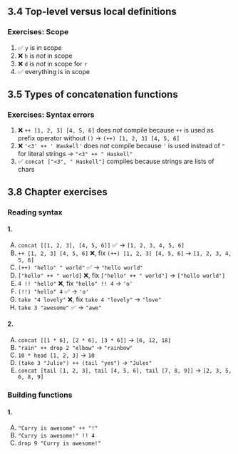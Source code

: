 ## 3.4 Top-level versus local definitions

### Exercises: Scope

1. ✅ `y` is in scope
1. ❌ `h` is _not_ in scope
1. ❌ `d` is _not_ in scope for `r`
1. ✅ everything is in scope

## 3.5 Types of concatenation functions

### Exercises: Syntax errors

1. ❌ `++ [1, 2, 3] [4, 5, 6]` does _not_ compile because `++` is used as prefix operator without `()` -> `(++) [1, 2, 3] [4, 5, 6]`
1. ❌ `'<3' ++ ' Haskell'` does _not_ compile because `'` is used instead of `"` for literal strings -> `"<3" ++ " Haskell"`
1. ✅ `concat ["<3", " Haskell"]` compiles because strings are lists of chars

## 3.8 Chapter exercises

### Reading syntax

#### 1.

<lettered>

1. `concat [[1, 2, 3], [4, 5, 6]]` ✅ -> `[1, 2, 3, 4, 5, 6]`
1. `++ [1, 2, 3] [4, 5, 6]` ❌, fix `(++) [1, 2, 3] [4, 5, 6]` -> `[1, 2, 3, 4, 5, 6]`
1. `(++) "hello" " world"` ✅ -> `"hello world"`
1. `["hello" ++ " world]` ❌, fix `["hello" ++ " world"]` -> `["hello world"]`
1. `4 !! "hello"` ❌, fix `"hello" !! 4` -> `'o'`
1. `(!!) "hello" 4` ✅ -> `'o'`
1. `take "4 lovely"` ❌, fix `take 4 "lovely"` -> `"love"`
1. `take 3 "awesome"` ✅ -> `"awe"`

</lettered>

#### 2.

<lettered>

1. `concat [[1 * 6], [2 * 6], [3 * 6]]` -> `[6, 12, 18]`
1. `"rain" ++ drop 2 "elbow"` -> `"rainbow"`
1. `10 * head [1, 2, 3]` -> `10`
1. `(take 3 "Julie") ++ (tail "yes")` -> `"Jules"`
1. `concat [tail [1, 2, 3], tail [4, 5, 6], tail [7, 8, 9]]` -> `[2, 3, 5, 6, 8, 9]`

</lettered>

### Building functions

#### 1.

<lettered>

1. `"Curry is awesome" ++ "!"`
1. `"Curry is awesome!" !! 4`
1. `drop 9 "Curry is awesome!"`

</lettered>

<style type="text/css">
    lettered ol { list-style-type: upper-alpha; }
</style>
